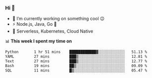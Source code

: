 ### Hi 👋

<!--
**nodejh/nodejh** is a ✨ _special_ ✨ repository because its `README.md` (this file) appears on your GitHub profile.

Here are some ideas to get you started:

- 🔭 I’m currently working on ...
- 🌱 I’m currently learning ...
- 👯 I’m looking to collaborate on ...
- 🤔 I’m looking for help with ...
- 💬 Ask me about ...
- 📫 How to reach me: ...
- 😄 Pronouns: ...
- ⚡ Fun fact: ...
-->

- 🔭 I’m currently working on something cool :wink:
- ⚡ Node.js, Java, Go :thought_balloon:
- 🤖 Serverless, Kubernetes, Cloud Native

📊 **This week I spent my time on**

<!--START_SECTION:waka-->

```txt
Python       1 hr 51 mins    ████████████▓░░░░░░░░░░░░   51.13 %
YAML         27 mins         ███▒░░░░░░░░░░░░░░░░░░░░░   12.81 %
Text         27 mins         ███▒░░░░░░░░░░░░░░░░░░░░░   12.77 %
Bash         19 mins         ██▒░░░░░░░░░░░░░░░░░░░░░░   09.09 %
SQL          11 mins         █▒░░░░░░░░░░░░░░░░░░░░░░░   05.47 %
```

<!--END_SECTION:waka-->


<!--
:traffic_light: **Visitors**

![visitors](https://visitor-badge.glitch.me/badge?page_id=nodejh.nodejh)
-->

